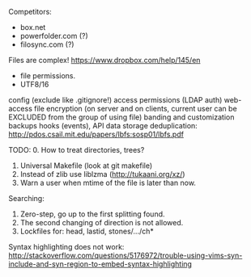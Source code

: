Competitors:
 * box.net
 * powerfolder.com (?)
 * filosync.com (?)

Files are complex!
https://www.dropbox.com/help/145/en
+ file permissions.
+ UTF8/16

config (exclude like .gitignore!)
access permissions (LDAP auth)
web-access
file encryption (on server and on clients, current user can be EXCLUDED from the group of using file)
banding and customization
backups
hooks (events), API
data storage deduplication: http://pdos.csail.mit.edu/papers/lbfs:sosp01/lbfs.pdf

TODO:
0. How to treat directories, trees?
1. Universal Makefile (look at git makefile)
2. Instead of zlib use liblzma (http://tukaani.org/xz/)
3. Warn a user when mtime of the file is later than now.

Searching:
1. Zero-step, go up to the first splitting found.
2. The second changing of direction is not allowed.
3. Lockfiles for: head, lastid, stones/.../ch*

Syntax highlighting does not work:
http://stackoverflow.com/questions/5176972/trouble-using-vims-syn-include-and-syn-region-to-embed-syntax-highlighting
